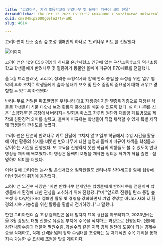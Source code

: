 ```yaml
---
title: "고려아연, 지역 초등학교에 반려나무 및 올빼미 피규어 세트 전달"
datePublished: Thu Oct 13 2022 16:23:57 GMT+0000 (Coordinated Universal Time)
cuid: cm704mup2000g09le27tv4u9b
slug: 4614

---
```



고려아연이 탄소 중립 숲 조성 캠페인의 하나로 '반려나무 키트'를 전달했다

![이미지](https://cdn.hashnode.com/res/hashnode/image/upload/v1739256869612/73219527-500e-4756-af1c-0310a832b87b.jpeg)

고려아연은 12일 ESG 경영의 하나로 온산제련소 인근에 있는 온산초등학교와 덕신초등학교 학생들에게 반려나무 및 멸종위기 동물인 올빼미 피규어 1170세트를 전달했다.

올 5월 트리플래닛, 고리12, 정의동 조형작가와 함께 탄소 중립 숲 조성을 위한 업무 협약의 후속 조치로 학생들에게 숲과 생태계 보호 및 탄소 중립의 중요성에 대해 배우고 경험할 수 있도록 마련됐다.

반려나무로 전달된 파초일엽은 우리나라 대표 자생종이지만 멸종위기종으로 지정된 식물로 학생들이 식물 다양성 보전 활동의 중요성을 배울 수 있도록 했다. 또 이 나무를 심은 '스밈화분'은 공장에서 버려지는 일회용 마스크 자투리 원단과 재활용 페트병으로 제작돼 친환경적 의미를 살렸고, 올빼미 피규어는 학생들이 직접 채색할 수 있게 특별 제작돼 학생들의 관심도를 높였다.

고려아연은 단순히 반려나무 키트 전달에 그치지 않고 일부 학급에서 수업 시간을 활용해 이번 활동의 취지를 비롯한 반려나무에 대한 설명과 올빼미 피규어 채색을 학생들과 같이하는 시간을 진행했다. 또 교육을 진행하지 못한 학급의 학생들도 볼 수 있도록 안내 영상을 제작해 배포했다. 이 영상은 올빼미 모형을 제작한 정의동 작가가 직접 출연ㆍ설명하며 의미를 더했다.

이와 함께 고려아연 본사 및 온산제련소 임직원들도 반려나무 830세트를 함께 입양해 이번 행사의 취지에 동참했다.

고려아연 노진수 사장은 "이번 반려나무 캠페인은 학생들에게 반려나무를 전달하며 학생들에게 환경에 대한 관심을 고취하기 위해 진행됐다"며 "앞으로 진행될 탄소 중립 숲 조성 등 다양한 ESG 캠페인 활동 및 경영을 강화하면서 기업 경영뿐 아니라 사회 및 환경의 지속 가능성을 위한 활동을 활발히 전개하겠다"고 말했다.

한편 고려아연의 숲 조성 캠페인은 올해 말까지 묘목 생산을 마무리하고, 2023년에는 올 3월 강원도 대형 산불로 유실된 부지에 수목을 식재하는 과정으로 진행된다. 산불에 강한 내화수종과 더불어 밀원수림, 과실수와 같은 지역 경제 발전에 도움이 되는 경제수종을 식재하고, 식재 간격을 넓혀 방화 수림대를 조성하는 등 체계적인 수목 계획을 통해 지속 가능한 숲 조성에 초점을 맞출 계획이다.